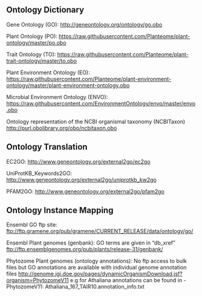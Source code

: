 
## Ontology Dictionary

Gene Ontology (GO):
http://geneontology.org/ontology/go.obo

Plant Ontology (PO):
https://raw.githubusercontent.com/Planteome/plant-ontology/master/po.obo

Trait Ontology (TO):
https://raw.githubusercontent.com/Planteome/plant-trait-ontology/master/to.obo

Plant Environment Ontology (EO):
https://raw.githubusercontent.com/Planteome/plant-environment-ontology/master/plant-environment-ontology.obo

Microbial Environment Ontology (ENVO):
https://raw.githubusercontent.com/EnvironmentOntology/envo/master/envo.obo

Ontology representation of the NCBI organismal taxonomy (NCBITaxon)
http://purl.obolibrary.org/obo/ncbitaxon.obo

## Ontology Translation

EC2GO:
http://www.geneontology.org/external2go/ec2go

UniProtKB_Keywords2GO:
http://www.geneontology.org/external2go/uniprotkb_kw2go

PFAM2GO:
http://www.geneontology.org/external2go/pfam2go

## Ontology Instance Mapping

Ensembl GO ftp site:
ftp://ftp.gramene.org/pub/gramene/CURRENT_RELEASE/data/ontology/go/

Ensembl Plant genomes (genbank): GO terms are given in  “db_xref”
ftp://ftp.ensemblgenomes.org/pub/plants/release-31/genbank/

Phytozome Plant genomes (ontology annotations): No ftp access to bulk files but GO annotations are available with individual genome annotation files
http://genome.jgi.doe.gov/pages/dynamicOrganismDownload.jsf?organism=PhytozomeV11
e.g for Athaliana annotations can be found in - PhytozomeV11: Athaliana_167_TAIR10.annotation_info.txt

